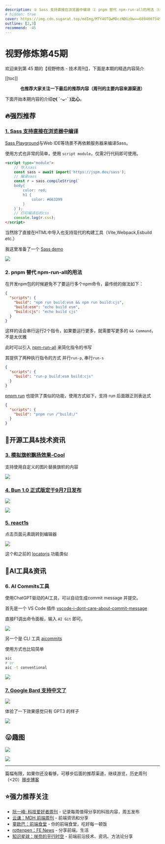 ```yaml
---
description: ① Sass 支持直接在浏览器中编译 ② pnpm 替代 npm-run-all的用法 ③ 模拟旗帜飘扬效果-Cool ④ Bun 1.0 正式版定于9月7日发布 ⑤ react1s ⑥ AI  Commits工具 ⑦ Google Bard 支持中文了
# hidden: true
cover: https://img.cdn.sugarat.top/mdImg/MTY4OTQwMDczNDUzNw==689400734537
outline: [2,3]
recommend: -45
---
```


# 视野修炼第45期

欢迎来到第 45 期的【视野修炼 - 技术周刊】，下面是本期的精选内容简介

[[toc]]

<center>

**​也推荐大家关注一下最后的推荐内容（周刊的主要内容来源渠道）**
</center>

下面开始本期内容的介绍**ღ( ´･ᴗ･` )比心**。
## 🔥强烈推荐
### [1. Sass 支持直接在浏览器中编译](https://sass-lang.com/blog/sass-in-the-browser/)

[Sass Playground](https://sass-lang.com/playground/)与Web IDE等场景不再依赖服务器来编译Sass。

使用方式也非常的简单，使用 `script module`，仅需2行代码即可使用。

```html
<script type="module">
    // 导入sass
    const sass = await import('https://jspm.dev/sass');
    // 编译sass
    const r = sass.compileString(`
    body{
        color: red;
        h1 {
            color: #663399
        }
    }`);
    // 打印编译后的css
    console.log(r.css);
</script>
```
当然除了直接在HTML中导入也支持现代的构建工具（Vite,Webpack,Esbuild etc.）

我这里准备了一个 [Sass demo](https://code.juejin.cn/pen/7255910098495602742)

![](https://img.cdn.sugarat.top/mdImg/MTY4OTM5ODYxNTM0Nw==689398615347)

### 2. pnpm 替代 npm-run-all的用法
在开发npm包的时候避免不了要运行多个npm命令，最传统的做法如下：
```json
{
  "scripts": {
    "build": "npm run build:esm && npm run build:cjs",
    "build:esm": "echo build esm",
    "build:cjs": "echo build cjs"
  }
}
```

这样的话会串行运行2个指令，如果要运行更多，就需要写更多的 `&& Command`，不是太优雅

此时可以引入 [npm-run-all](https://www.npmjs.com/package/npm-run-all) 来简化指令的书写

其提供了两种执行指令的方式 并行`run-p`, 串行`run-s`

```json
{
  "scripts": {
    "build": "run-p build:esm build:cjs"
  }
}
```

[pnpm run](https://pnpm.io/zh/cli/run) 也提供了类似的功能，使用方式如下，支持 run 后面跟正则表达式

```json
{
  "scripts": {
    "build": "pnpm run /^build:/"
  }
}
```


## 🔧开源工具&技术资讯
### [3. 模拟旗帜飘扬效果-Cool](https://krikienoid.github.io/flagwaver/)

支持使用自定义的图片替换旗帜的内容


![](https://img.cdn.sugarat.top/mdImg/MTY4OTQwMDY0MDQ2Mw==avatar-flag.gif)

### [4. Bun 1.0 正式版定于9月7日发布](https://twitter.com/jarredsumner/status/1678424677629464576)

![](https://img.cdn.sugarat.top/mdImg/MTY4OTQwMDk5MjM0OQ==689400992349)

![](https://img.cdn.sugarat.top/mdImg/MTY4OTQwMTA0MDExNw==689401040117)

### [5. react1s](https://github.com/aaamoon/react1s)

点击页面元素跳转到编辑器

![](https://img.cdn.sugarat.top/mdImg/MTY4OTQwMzc0NzY3MQ==689403747671)

这个和之前的 [locatorjs](https://github.com/infi-pc/locatorjs) 功能类似


## 🤖AI工具&资讯
### 6. AI  Commits工具
使用ChatGPT驱动的AI工具，可以自动生成commit message 并提交。

首先是一个 VS Code 插件 [vscode-i-dont-care-about-commit-message](https://github.com/mefengl/vscode-i-dont-care-about-commit-message)

直接F1调出命令面板，输入 `AI Git` 即可。

![](https://img.cdn.sugarat.top/mdImg/MTY4OTM5ODc3NDMyNw==689398774327)

另一个是 CLI 工具 [aicommits](https://github.com/Nutlope/aicommits)

使用方式也比较简单
```sh
aic
# or
aic -t conventional
```
![](https://img.cdn.sugarat.top/mdImg/MTY4OTM5OTA2MjQ4NA==689399062484)

### [7. Google Bard 支持中文了](https://bard.google.com/updates)

![](https://img.cdn.sugarat.top/mdImg/MTY4OTQwMjkyMzI1Nw==689402923257)

体验了一下效果感觉只有 GPT3 的样子

![](https://img.cdn.sugarat.top/mdImg/MTY4OTQwMzEyOTMwNQ==689403129305)

## 😛趣图
![](https://img.cdn.sugarat.top/mdImg/MTY4OTM5NzQxMDgxMQ==689397410811)

![](https://img.cdn.sugarat.top/mdImg/MTY4OTM5NzQyNTgzMg==689397425832)

---

篇幅有限，如果你还没看够，可移步后面的推荐渠道，继续游览，历史周刊（<20）[移步博客](https://sugarat.top/weekly/index.html)

## ⭐️强力推荐关注
* [阮一峰: 科技爱好者周刊](https://www.ruanyifeng.com/blog/archives.html) - 记录每周值得分享的科技内容，周五发布
* [云谦：MDH 前端周刊](https://www.yuque.com/chencheng/mdh-weekly) - 前端资讯和分享
* [童欧巴：前端食堂](https://github.com/Geekhyt/weekly) - 你的前端食堂，吃好每一顿饭
* [rottenpen：FE News](https://rottenpen.zhubai.love/) - 分享前端，生活
* [知识星球：咲奈的平行时空](https://wx.zsxq.com/dweb2/index/group/15552285284822) - 前端前沿技术、资讯、方法论分享
